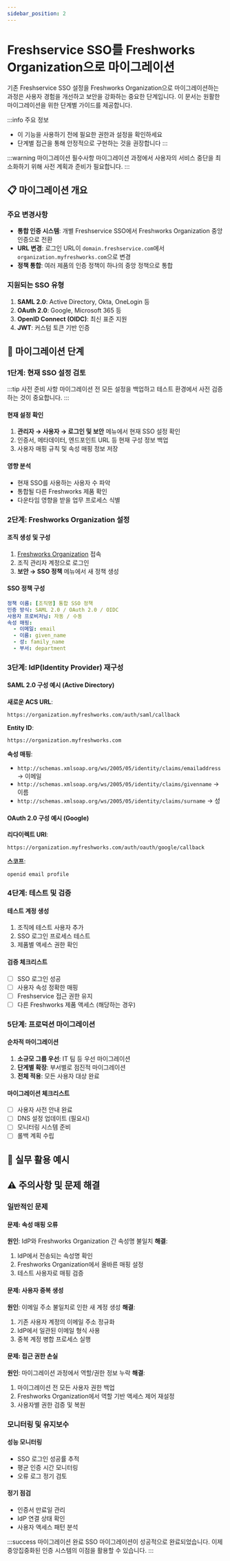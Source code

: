 ```yaml
---
sidebar_position: 2
---
```


# Freshservice SSO를 Freshworks Organization으로 마이그레이션

기존 Freshservice SSO 설정을 Freshworks Organization으로 마이그레이션하는 과정은 사용자 경험을 개선하고 보안을 강화하는 중요한 단계입니다. 이 문서는 원활한 마이그레이션을 위한 단계별 가이드를 제공합니다.

:::info 주요 정보
- 이 기능을 사용하기 전에 필요한 권한과 설정을 확인하세요
- 단계별 접근을 통해 안정적으로 구현하는 것을 권장합니다
:::


:::warning 마이그레이션 필수사항
마이그레이션 과정에서 사용자의 서비스 중단을 최소화하기 위해 사전 계획과 준비가 필요합니다.
:::

## 📋 마이그레이션 개요

### 주요 변경사항

- **통합 인증 시스템**: 개별 Freshservice SSO에서 Freshworks Organization 중앙 인증으로 전환
- **URL 변경**: 로그인 URL이 `domain.freshservice.com`에서 `organization.myfreshworks.com`으로 변경
- **정책 통합**: 여러 제품의 인증 정책이 하나의 중앙 정책으로 통합

### 지원되는 SSO 유형

1. **SAML 2.0**: Active Directory, Okta, OneLogin 등
2. **OAuth 2.0**: Google, Microsoft 365 등
3. **OpenID Connect (OIDC)**: 최신 표준 지원
4. **JWT**: 커스텀 토큰 기반 인증

## 🔄 마이그레이션 단계

### 1단계: 현재 SSO 설정 검토

:::tip 사전 준비 사항
마이그레이션 전 모든 설정을 백업하고 테스트 환경에서 사전 검증하는 것이 중요합니다.
:::

#### 현재 설정 확인
1. **관리자 → 사용자 → 로그인 및 보안** 메뉴에서 현재 SSO 설정 확인
2. 인증서, 메타데이터, 엔드포인트 URL 등 현재 구성 정보 백업
3. 사용자 매핑 규칙 및 속성 매핑 정보 저장

#### 영향 분석
- 현재 SSO를 사용하는 사용자 수 파악
- 통합될 다른 Freshworks 제품 확인
- 다운타임 영향을 받을 업무 프로세스 식별

### 2단계: Freshworks Organization 설정

#### 조직 생성 및 구성
1. [Freshworks Organization](https://organization.freshworks.com) 접속
2. 조직 관리자 계정으로 로그인
3. **보안 → SSO 정책** 메뉴에서 새 정책 생성

#### SSO 정책 구성
```yaml
정책 이름: [조직명] 통합 SSO 정책
인증 방식: SAML 2.0 / OAuth 2.0 / OIDC
사용자 프로비저닝: 자동 / 수동
속성 매핑:
  - 이메일: email
  - 이름: given_name
  - 성: family_name
  - 부서: department
```

### 3단계: IdP(Identity Provider) 재구성

#### SAML 2.0 구성 예시 (Active Directory)

**새로운 ACS URL**:
```
https://organization.myfreshworks.com/auth/saml/callback
```

**Entity ID**:
```
https://organization.myfreshworks.com
```

**속성 매핑**:
- `http://schemas.xmlsoap.org/ws/2005/05/identity/claims/emailaddress` → 이메일
- `http://schemas.xmlsoap.org/ws/2005/05/identity/claims/givenname` → 이름
- `http://schemas.xmlsoap.org/ws/2005/05/identity/claims/surname` → 성

#### OAuth 2.0 구성 예시 (Google)

**리다이렉트 URI**:
```
https://organization.myfreshworks.com/auth/oauth/google/callback
```

**스코프**:
```
openid email profile
```

### 4단계: 테스트 및 검증

#### 테스트 계정 생성
1. 조직에 테스트 사용자 추가
2. SSO 로그인 프로세스 테스트
3. 제품별 액세스 권한 확인

#### 검증 체크리스트
- [ ] SSO 로그인 성공
- [ ] 사용자 속성 정확한 매핑
- [ ] Freshservice 접근 권한 유지
- [ ] 다른 Freshworks 제품 액세스 (해당하는 경우)

### 5단계: 프로덕션 마이그레이션

#### 순차적 마이그레이션
1. **소규모 그룹 우선**: IT 팀 등 우선 마이그레이션
2. **단계별 확장**: 부서별로 점진적 마이그레이션
3. **전체 적용**: 모든 사용자 대상 완료

#### 마이그레이션 체크리스트
- [ ] 사용자 사전 안내 완료
- [ ] DNS 설정 업데이트 (필요시)
- [ ] 모니터링 시스템 준비
- [ ] 롤백 계획 수립

## 🏢 실무 활용 예시

## ⚠️ 주의사항 및 문제 해결

### 일반적인 문제

#### 문제: 속성 매핑 오류
**원인**: IdP와 Freshworks Organization 간 속성명 불일치
**해결**:
1. IdP에서 전송되는 속성명 확인
2. Freshworks Organization에서 올바른 매핑 설정
3. 테스트 사용자로 매핑 검증

#### 문제: 사용자 중복 생성
**원인**: 이메일 주소 불일치로 인한 새 계정 생성
**해결**:
1. 기존 사용자 계정의 이메일 주소 정규화
2. IdP에서 일관된 이메일 형식 사용
3. 중복 계정 병합 프로세스 실행

#### 문제: 접근 권한 손실
**원인**: 마이그레이션 과정에서 역할/권한 정보 누락
**해결**:
1. 마이그레이션 전 모든 사용자 권한 백업
2. Freshworks Organization에서 역할 기반 액세스 제어 재설정
3. 사용자별 권한 검증 및 복원

### 모니터링 및 유지보수

#### 성능 모니터링
- SSO 로그인 성공률 추적
- 평균 인증 시간 모니터링
- 오류 로그 정기 검토

#### 정기 점검
- 인증서 만료일 관리
- IdP 연결 상태 확인
- 사용자 액세스 패턴 분석

:::success 마이그레이션 완료
SSO 마이그레이션이 성공적으로 완료되었습니다. 이제 중앙집중화된 인증 시스템의 이점을 활용할 수 있습니다.
:::